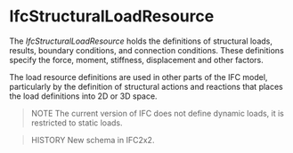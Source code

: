 IfcStructuralLoadResource
=========================

The _IfcStructuralLoadResource_ holds the definitions of structural loads, results, boundary conditions, and connection conditions. These definitions specify the force, moment, stiffness, displacement and other factors.

The load resource definitions are used in other parts of the IFC model, particularly by the definition of structural actions and reactions that places the load definitions into 2D or 3D space.

> NOTE  The current version of IFC does not define dynamic loads, it is restricted to static loads.

> HISTORY  New schema in IFC2x2.
